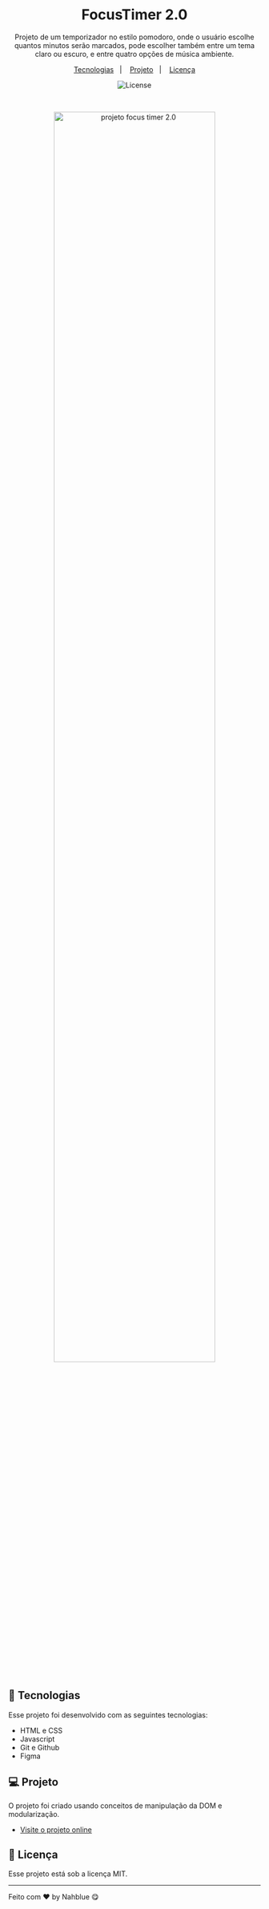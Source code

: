 <h1 align="center">FocusTimer 2.0</h1>

<p align="center">
Projeto de um temporizador no estilo pomodoro, onde o usuário escolhe quantos minutos serão marcados, pode escolher também entre um tema claro ou escuro, e entre quatro opções de música ambiente.<br/>
</p>

<p align="center">
  <a href="#-tecnologias">Tecnologias</a>&nbsp;&nbsp;&nbsp;|&nbsp;&nbsp;&nbsp;
  <a href="#-projeto">Projeto</a>&nbsp;&nbsp;&nbsp;|&nbsp;&nbsp;&nbsp;
  <a href="#memo-licença">Licença</a>
</p>

<p align="center">
  <img alt="License" src="https://img.shields.io/static/v1?label=license&message=MIT&color=49AA26&labelColor=000000">
</p>

<br>

<p align="center">
  <img alt="projeto focus timer 2.0" src="https://i.imgur.com/cTveeo5.png" width="80%">
</p>

## 🚀 Tecnologias

Esse projeto foi desenvolvido com as seguintes tecnologias:

- HTML e CSS
- Javascript
- Git e Github
- Figma

## 💻 Projeto

O projeto foi criado usando conceitos de manipulação da DOM e modularização.

- [Visite o projeto online](https://nahblue.github.io/js-focus-timer-2/)

## :memo: Licença

Esse projeto está sob a licença MIT.

---

Feito com ♥ by Nahblue 😋
